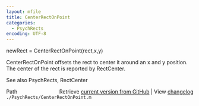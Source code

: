 ```yaml
---
layout: mfile
title: CenterRectOnPoint
categories:
  - PsychRects
encoding: UTF-8
---
```


newRect = CenterRectOnPoint(rect,x,y)

CenterRectOnPoint offsets the rect to center it around an x and y position.
The center of the rect is reported by RectCenter.

See also PsychRects, RectCenter


<div class="code_header" style="text-align:right;">
  <span style="float:left;">Path&nbsp;&nbsp;</span> <span class="counter">Retrieve <a href=
  "https://raw.github.com/Psychtoolbox-3/Psychtoolbox-3/beta/./PsychRects/CenterRectOnPoint.m">current version from GitHub</a> | View <a href=
  "https://github.com/Psychtoolbox-3/Psychtoolbox-3/commits/beta/./PsychRects/CenterRectOnPoint.m">changelog</a></span>
</div>
<div class="code">
  <code>./PsychRects/CenterRectOnPoint.m</code>
</div>
